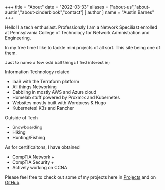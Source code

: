 +++
title = "About"
date = "2022-03-33"
aliases = ["about-us","about-austin","about-cinderblook","contact"]
[ author ]
  name = "Austin Barnes"
+++

Hello! I a tech enthusiast. Professionaly I am a Network Speciliast enrolled at Pennsylvania College of Technology for Network Admnistration and Engineering.

In my free time I like to tackle mini projects of all sort. This site being one of them. 

Just to name a few odd ball things I find interest in;

Information Technology related 
* IaaS with the Terraform platform
* All things Networking
* Dabbling in mostly AWS and Azure cloud
* Homelab stuff powered by Proxmox and Kubernetes
* Websites mostly built with Wordpress & Hugo
* Kubernetes! K3s and Rancher

Outside of Tech
* Snowboarding
* Hiking
* Hunting/Fishing

As for certificaitons, I have obtained
* CompTIA Network + 
* CompTIA Security +
* Actively working on CCNA

Please feel free to check out some of my projects here in [Projects](https://cinderblook.github.io) and on [GitHub](https://github.com/gohugoio).
